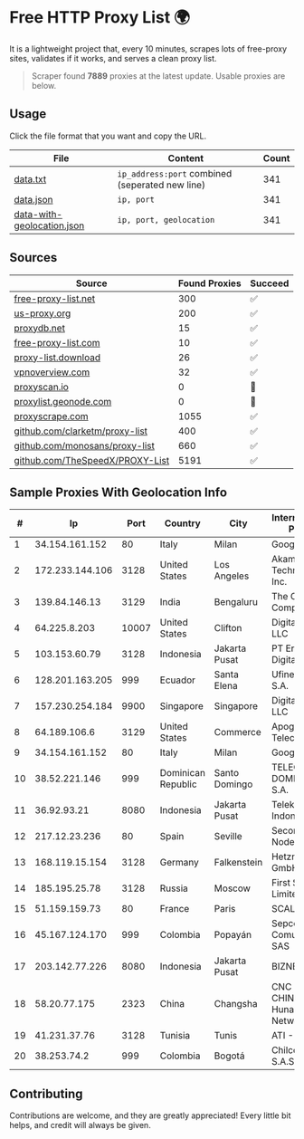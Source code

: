 
# Free HTTP Proxy List 🌍

It is a lightweight project that, every 10 minutes, scrapes lots of free-proxy sites, validates if it works, and serves a clean proxy list.


> Scraper found **7889** proxies at the latest update. Usable proxies are below.

## Usage

Click the file format that you want and copy the URL.


|File|Content|Count|
|----|-------|-----|
|[data.txt](https://raw.githubusercontent.com/themiralay/Proxy-List-World/master/data.txt)|`ip_address:port` combined (seperated new line)|341|
|[data.json](https://raw.githubusercontent.com/themiralay/Proxy-List-World/master/data.json)|`ip, port`|341|
|[data-with-geolocation.json](https://raw.githubusercontent.com/themiralay/Proxy-List-World/master/data-with-geolocation.json)|`ip, port, geolocation`|341|

## Sources

|Source|Found Proxies|Succeed|
|------|-------------|-------|
|[free-proxy-list.net](https://free-proxy-list.net)|300|✅|
|[us-proxy.org](https://www.us-proxy.org)|200|✅|
|[proxydb.net](http://proxydb.net)|15|✅|
|[free-proxy-list.com](https://free-proxy-list.com/?page=&port=&type%5B%5D=http&type%5B%5D=https&up_time=0&search=Search)|10|✅|
|[proxy-list.download](https://www.proxy-list.download/HTTP)|26|✅|
|[vpnoverview.com](https://vpnoverview.com/privacy/anonymous-browsing/free-proxy-servers)|32|✅|
|[proxyscan.io](https://www.proxyscan.io)|0|🚫|
|[proxylist.geonode.com](https://proxylist.geonode.com/api/proxy-list?limit=300&page=1&sort_by=lastChecked&sort_type=desc&protocols=http,https)|0|🚫|
|[proxyscrape.com](https://api.proxyscrape.com/v2/?request=displayproxies&protocol=http&timeout=10000&country=all&ssl=all&anonymity=all)|1055|✅|
|[github.com/clarketm/proxy-list](https://raw.githubusercontent.com/clarketm/proxy-list/master/proxy-list-raw.txt)|400|✅|
|[github.com/monosans/proxy-list](https://raw.githubusercontent.com/monosans/proxy-list/main/proxies/http.txt)|660|✅|
|[github.com/TheSpeedX/PROXY-List](https://raw.githubusercontent.com/TheSpeedX/PROXY-List/master/http.txt)|5191|✅|


## Sample Proxies With Geolocation Info

|#|Ip|Port|Country|City|Internet Service Provider|
|-|--|----|-------|----|-------------------------|
|1|34.154.161.152|80|Italy|Milan|Google LLC|
|2|172.233.144.106|3128|United States|Los Angeles|Akamai Technologies, Inc.|
|3|139.84.146.13|3129|India|Bengaluru|The Constant Company, LLC|
|4|64.225.8.203|10007|United States|Clifton|DigitalOcean, LLC|
|5|103.153.60.79|3128|Indonesia|Jakarta Pusat|PT Era Awan Digital|
|6|128.201.163.205|999|Ecuador|Santa Elena|Ufinet Panama S.A.|
|7|157.230.254.184|9900|Singapore|Singapore|DigitalOcean, LLC|
|8|64.189.106.6|3129|United States|Commerce|Apogee Telecom Inc.|
|9|34.154.161.152|80|Italy|Milan|Google LLC|
|10|38.52.221.146|999|Dominican Republic|Santo Domingo|TELECABLE DOMINICANO, S.A.|
|11|36.92.93.21|8080|Indonesia|Jakarta Pusat|Telekomunikasi Indonesia|
|12|217.12.23.236|80|Spain|Seville|Secondary Node|
|13|168.119.15.154|3128|Germany|Falkenstein|Hetzner Online GmbH|
|14|185.195.25.78|3128|Russia|Moscow|First Server Limited|
|15|51.159.159.73|80|France|Paris|SCALEWAY|
|16|45.167.124.170|999|Colombia|Popayán|Sepcom Comunicaciones SAS|
|17|203.142.77.226|8080|Indonesia|Jakarta Pusat|BIZNET|
|18|58.20.77.175|2323|China|Changsha|CNC Group CHINA169 Hunan Province Network|
|19|41.231.37.76|3128|Tunisia|Tunis|ATI - ISP|
|20|38.253.74.2|999|Colombia|Bogotá|Chilco NET S.A.S|



## Contributing

Contributions are welcome, and they are greatly appreciated! Every
little bit helps, and credit will always be given.

